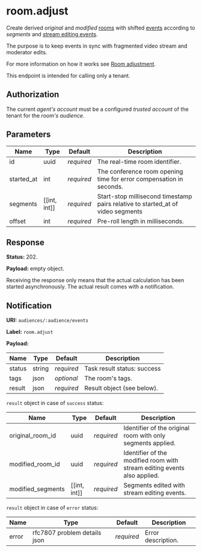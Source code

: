 # room.adjust

Create derived _original_ and _modified_ [rooms](../room.md#room) with shifted
[events](../event.md#event) according to _segments_ and
[stream editing events](../event.md#stream-editing-events).

The purpose is to keep events in sync with fragmented video stream and moderator edits.

For more information on how it works see [Room adjustment](../../impl/room_adjustment.md).

This endpoint is intended for calling only a tenant.

## Authorization

The current _agent's_ _account_ must be a configured _trusted account_ of the tenant for the
_room's_ _audience_.

## Parameters

Name       | Type         | Default    | Description
---------- | ------------ | ---------- | --------------------------------------------------------
id         | uuid         | _required_ | The real-time room identifier.
started_at | int          | _required_ | The conference room opening time for error compensation in seconds.
segments   | [[int, int]] | _required_ | Start-stop millisecond timestamp pairs relative to started_at of video segments
offset     | int          | _required_ | Pre-roll length in milliseconds.

## Response

**Status:** 202.

**Payload:** empty object.

Receiving the response only means that the actual calculation has been started asynchronously.
The actual result comes with a notification.

## Notification

**URI:** `audiences/:audience/events`

**Label:** `room.adjust`

**Payload:**

Name   | Type   | Default    | Description
------ | ------ | ---------- | -----------------------------------
status | string | _required_ | Task result status: success | error.
tags   | json   | _optional_ | The room's tags.
result | json   | _required_ | Result object (see below).

`result` object in case of `success` status:

Name              | Type         | Default    | Description
----------------- | ------------ | ---------- | ---------------------------------
original_room_id  | uuid         | _required_ | Identifier of the original room with only segments applied.
modified_room_id  | uuid         | _required_ | Identifier of the modified room with stream editing events also applied.
modified_segments | [[int, int]] | _required_ | Segments edited with stream editing events.

`result` object in case of `error` status:

Name  | Type                         | Default    | Description
----- | ---------------------------- | ---------- | ---------------------------------
error | rfc7807 problem details json | _required_ | Error description.
